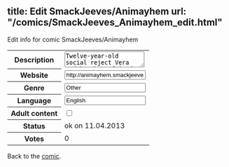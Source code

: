 title: Edit SmackJeeves/Animayhem
url: "/comics/SmackJeeves_Animayhem_edit.html"
---
Edit info for comic SmackJeeves/Animayhem

<form name="comic" action="http://gaepostmail.appengine.com/comic" name="post">
<table class="comicinfo">
<tr>
<th>Description</th><td><textarea name="description">Twelve-year-old social reject Vera and her best friend Maggie love anime more than life itself. Too bad they live in a world that's hostile to the magic of Japanese cartoons. And go to a school that contains a portal to the Underworld. And have to fight demons when they could be cosplaying or watching a Princess Neko-chan marathon... Vera and Maggie's adventures with the occult are twisted, gory...and so absurd, they can only result in total Animayhem! Written and illustrated by JoJo, currently set to update every other day until there ain't no more pages!</textarea></td>
</tr>
<tr>
<th>Website</th><td><input type="text" name="url" value="http://animayhem.smackjeeves.com/comics/"/></td>
</tr>
<tr>
<th>Genre</th><td><input type="text" name="genre" value="Other"/></td>
</tr>
<tr>
<th>Language</th><td><input type="text" name="language" value="English"/></td>
</tr>
<tr>
<th>Adult content</th><td><input type="checkbox" name="adult" value="adult" /></td>
</tr>
<tr>
<th>Status</th><td>ok on 11.04.2013</td>
</tr>
<tr>
<th>Votes</th><td>0</div></td>
</tr>
</table>
</form>

Back to the [comic](/comics/SmackJeeves_Animayhem.html).
